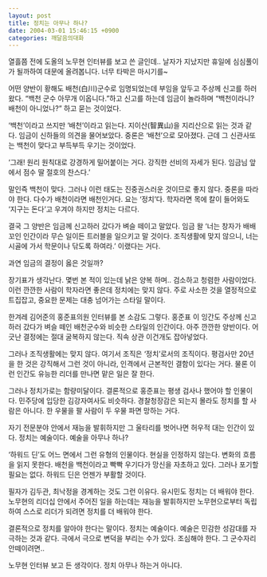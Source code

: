 ```yaml
---
layout: post
title: 정치는 아무나 하나?
date: 2004-03-01 15:46:15 +0900
categories: 깨달음의대화
---
```

열흘쯤 전에 도올의 노무현 인터뷰를 보고 쓴 글인데.. 날자가 지났지만 휴일에 심심풀이가 될까하여 대문에 올려봅니다. 너무 타박은 마시기를~

어떤 양반이 황해도 배천(白川)군수로 임명되었는데 부임을 앞두고 주상께 신고를 하러왔다. “백천 군수 아무개 이옵니다.”하고 신고를 하는데 임금이 놀라하며 “백천이라니? 배천이 아니었나?” 하고 묻는 것이었다. 

‘백천’이라고 쓰지만 ‘배천’이라고 읽는다. 지이산(智異山)을 지리산으로 읽는 것과 같다. 임금이 신하들의 의견을 물어보았다. 중론은 ‘배천’으로 모아졌다. 근데 그 신관사또는 백천이 맞다고 부득부득 우기는 것이었다. 

‘그래! 원리 원칙대로 강경하게 밀어붙이는 거다. 강직한 선비의 자세가 된다. 임금님 앞에서 점수 딸 절호의 찬스다.’

말인즉 백천이 맞다. 그러나 이런 태도는 진중권스러운 것이므로 좋지 않다. 중론을 따라야 한다. 다수가 배천이라면 배천인거다. 요는 ‘정치’다. 학자라면 목에 칼이 들어와도 ‘지구는 돈다’고 우겨야 하지만 정치는 다르다. 

결국 그 양반은 임금께 신고하러 갔다가 벼슬 떼이고 말았다. 임금 왈 ‘너는 창자가 배배꼬인 인간이라 무슨 일이든 트러블을 일으키고 말 것이다. 조직생활에 맞지 않으니, 너는 시골에 가서 학문이나 닦도록 하여라.’ 이랬다는 거다. 

과연 임금의 결정이 옳은 것일까? 

장기표가 생각난다. 몇번 본 적이 있는데 낡은 양복 하며.. 검소하고 청렴한 사람이었다. 이런 깐깐한 사람이 학자라면 좋은데 정치에는 맞지 않다. 주로 사소한 것을 열정적으로 트집잡고, 중요한 문제는 대충 넘어가는 스타일 말이다. 

한겨레 김어준의 홍준표의원 인터뷰를 본 소감도 그렇다. 홍준표 이 잉간도 주상께 신고하러 갔다가 벼슬 떼인 배천군수와 비슷한 스타일의 인간이다. 아주 깐깐한 양반이다. 어긋난 결정에는 절대 굴복하지 않는다. 직속 상관 이건개도 잡아넣었다. 

그러나 조직생활에는 맞지 않다. 여기서 조직은 ‘정치’로서의 조직이다. 평검사만 20년을 한 것은 강직해서 그런 것이 아니라, 인격에서 근본적인 결함이 있다는 거다. 물론 이런 인간도 유능한 리더를 만나면 맡은 일은 잘 한다. 

그러나 정치가로는 함량미달이다. 결론적으로 홍준표는 평생 검사나 했어야 할 인물이다. 민주당에 입당한 김강자여사도 비슷하다. 경찰청장감은 되는지 몰라도 정치를 할 사람은 아니다. 한 우물을 팔 사람이 두 우물 파면 망하는 거다. 

자기 전문분야 안에서 재능을 발휘하지만 그 울타리를 벗어나면 허우적 대는 인간이 있다. 정치는 예술이다. 예술을 아무나 하나? 

‘하워드 딘’도 어느 면에서 그런 유형의 인물이다. 현실을 인정하지 않는다. 변화의 흐름을 읽지 못한다. 배천을 백천이라고 빡빡 우기다가 망신을 자초하고 있다. 그러나 포기할 필요는 없다. 하워드 딘은 언젠가 부활할 것이다. 

필자가 김두관, 최낙정을 경계하는 것도 그런 이유다. 유시민도 정치는 더 배워야 한다. 노무현의 리더십 안에서 주어진 일을 하는데는 재능을 발휘하지만 노무현으로부터 독립하여 스스로 리더가 되려면 정치를 더 배워야 한다. 

결론적으로 정치를 알아야 한다는 말이다. 정치는 예술이다. 예술은 민감한 성감대를 자극하는 것과 같다. 극에서 극으로 변덕을 부리는 수가 있다. 조심해야 한다. 그 군수자리 안떼이려면..

노무현 인터뷰 보고 든 생각이다. 정치 아무나 하는거 아니다.